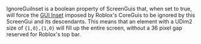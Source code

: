 IgnoreGuiInset is a boolean property of ScreenGuis that, when set to true, will force the [GUI Inset](https://developer.roblox.com/en-us/api-reference/function/GuiService/GetGuiInset) imposed by Roblox's CoreGuis to be ignored by this ScreenGui and its descendants. This means that an element with a UDim2 size of `{1,0},{1,0}` will fill up the entire screen, without a 36 pixel gap reserved for Roblox's top bar.